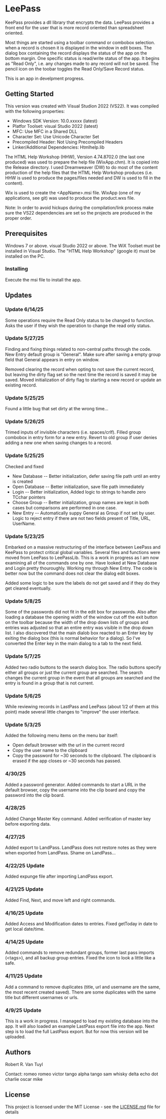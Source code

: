 # LeePass

KeePass provides a dll library that encrypts the data.  LeePass provides a front end for the user
that is more record oriented than spreadsheet oriented.

Most things are started using a toolbar command or combobox selection.  when a record is chosen it is
displayed in the window in edit boxes.  The dialog box containing the record displays the status
of the app on the bottom margin.  One specific status is read/write status of the app.  It begins
as "Read Only", i.e. any changes made to any record will not be saved.  The pencil icon on the
toobar toggles the Read Only/Save Record status.

This is an app in develpment progress.

## Getting Started

This version was created with Visual Studion 2022 (VS22).  It was compiled with the following properties:
  - Windows SDK Version: 10.0.xxxxx (latest)
  - Platfor Toolset: visual Studio 2022 (latest)
  - MFC: Use MFC in a Shared DLL
  - Character Set:  Use Unicode Character Set
  - Precompiled Header:  Not Using Precompiled Headers
  - Linker/Additional Dependencies:  Htmlhelp.lib

The HTML Help Workshop (HHW), Version 4.74.8702.0 (the last one produced) was used to prepare the help
file (WixApp.chm).  It is
copied into the Release directory.  I used Dreamweaver (DW) to do most of the content production of the
help files that the HTML Help Workshop produces (i.e. HHW is used to produce the pages/files needed
and DW is used to fill in the content).

Wix is used to create the &lt;AppName&gt;.msi file.  WixApp (one of my applications, see git) was used
to produce the product.wxs file.

Note:  In order to avoid hickups during the compilation/link process make sure the VS22 dependencies are
set so the projects are produced in the proper order.

## Prerequisites

Windows 7 or above.  visual Studio 2022 or above.  The WiX Toolset must be installed in Visual Studio.
The "HTML Help Workshop" (google it) must be installed on the PC.

### Installing

Execute the msi file to install the app.

## Updates

### Update 6/14/25

Some operations require the Read Only status to be changed to function.  Asks the user if they
wish the operation to change the read only status.

### Update 5/27/25

Finding and fixing things related to non-central paths through the code.  New Entry default group
is "General".  Make sure after saving a empty group field that General appears in entry on window.

Removed clearing the record when opting to not save the current record, but leaving the dirty
flag set so the next time the record is saved it may be saved.  Moved initialization of dirty
flag to starting a new record or update an existing record.

### Update 5/25/25

Found a little bug that set dirty at the wrong time...

### Update 5/26/25

Trimed inputs of invisible characters (i.e. spaces/crlf).  Filled group combobox in entry form
for a new entry.  Revert to old group if user denies adding a new one when saving changes to a
record.

### Update 5/25/25

Checked and fixed
  - New Database -- Better initialization, defer saving file path until an entry is created
  - Open Database -- Better initialization, save file path immediately
  - Login -- Better initialization, Added logic to strings to handle zero TCchar pointers
  - Choose Group -- Better initialization, group names are kept in both cases but comparisons are
performed in one case.
  - New Entry -- Automatically suppy General as Group if not set by user.  Logic to reject entry
if there are not two fields present of Title, URL, UserName.

### Update 5/23/25

Embarked on a massive restructuring of the interface between LeePass and KeePass to protect
critical global variables.  Several files and functions were moved from LeePass to LeePassLib.
This is a work in progress as I am now examining all of the commands one by one.  Have looked at
New Database and Login pretty thouroughly.  Working my through New Entry.  The code is better now
but the command does not clear the dialog edit boxes.

Added some logic to be sure the labels do not get saved and if they do they get cleared eventually.

### Update 5/8/25

Some of the passwords did not fit in the edit box for passwords.  Also after loading a database
the opening width of the window cut off the exit button on the toolbar because the width of the
drop down lists of groups and entries was adjusted so that an entire entry was visible in the drop
down list.  I also discovered that the main dialob box reacted to an Enter key by exiting the
dialog box (this is normal behavior for a dialog).  So I've converted the Enter key in the main
dialog to a tab to the next field.

### Update 5/7/25

Added two radio buttons to the search dialog box.  The radio buttons specify either all groups or
just the current group are searched.  The search changes the current group in the event that all
groups are searched and the entry is found in a group that is not current.

### Update 5/6/25

While reviewing records in LastPass and LeePass (about 1/2 of them at this point) made several little
changes to "improve" the user interface.

### Update 5/3/25

Added the following menu items on the menu bar itself:
  - Open default browser with the url in the current record
  - Copy the user name to the clipboard
  - Copy the password for ~30 seconds to the clipboard.  The clipboard is erased if the app closes
or ~30 seconds has passed.

### 4/30/25

Added a password generator.  Added commands to start a URL in the default browser, copy the
username into the clip board and copy the password into the clip board.

### 4/28/25

Added Change Master Key command.  Added verification of master key before exporting data.

### 4/27/25

Added export to LandPass.  LandPass does not restore notes as they were when exported from
LandPass.  Shame on LandPass...

### 4/22/25 Update

Added expunge file after importing LandPass export.

### 4/21/25 Update

Added Find, Next, and move left and right commands.

### 4/16/25 Update

Added Access and Modification dates to entries.  Fixed getToday in date to get local date/time.

### 4/14/25 Update

Added commands to remove redundant groups, former last pass imports (&lt;tags&gt;), and all
backup group entries.  Fixed the icon to look a little like a safe.

### 4/11/25 Update

Add a command to remove duplicates (title, url and username are the same, the most recent created
saved).  There are some duplicates with the same title but different usernames or urls.

### 4/9/25 Update

This is a work in progress.  I managed to load my existing database into the app.  It will also
loaded an example LastPass export file into the app.  Next step is to load the full LastPass
export.  But for now this version will be uploaded.

## Authors

Robert R. Van Tuyl

Contact:  romeo romeo victor tango alpha tango sam whisky delta echo dot charlie oscar mike

## License

This project is licensed under the MIT License - see the [LICENSE.md](LICENSE.md) file for details

